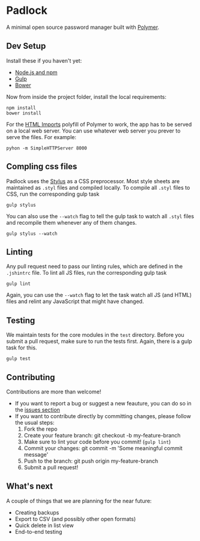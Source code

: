 # Padlock
A minimal open source password manager built with [Polymer](http://www.polymer-project.org/).

## Dev Setup

Install these if you haven't yet:

- [Node.js and npm](http://nodejs.org/)
- [Gulp](http://gulpjs.com/)
- [Bower](http://bower.io/)

Now from inside the project folder, install the local requirements:

    npm install
    bower install

For the [HTML Imports](http://www.polymer-project.org/platform/html-imports.html) polyfill of Polymer to work, the app has to be served on a local web server. You can use whatever web server you prever to serve the files. For example:

    pyhon -m SimpleHTTPServer 8000

## Compling css files

Padlock uses the [Stylus](http://learnboost.github.io/stylus/) as a CSS preprocessor. Most style sheets are maintained as `.styl` files and compiled locally. To compile all `.styl` files to CSS, run the corresponding gulp task

    gulp stylus

You can also use the `--watch` flag to tell the gulp task to watch all `.styl` files and recompile them whenever any of them changes.

    gulp stylus --watch

## Linting

Any pull request need to pass our linting rules, which are defined in the `.jshintrc` file. To lint all JS files, run the corresponding gulp task

    gulp lint

Again, you can use the `--watch` flag to let the task watch all JS (and HTML) files and relint any JavaScript that might have changed.

## Testing

We maintain tests for the core modules in the `test` directory. Before you submit a pull request, make sure to run the tests first. Again, there is a gulp task for this.

    gulp test

## Contributing
Contributions are more than welcome!

- If you want to report a bug or suggest a new feauture, you can do so in the [issues section](https://github.com/MaKleSoft/padlock/issues)
- If you want to contribute directly by committing changes, please follow the usual steps:
    1. Fork the repo
    2. Create your feature branch: git checkout -b my-feature-branch
    3. Make sure to lint your code before you commit! (`gulp lint`)
    4. Commit your changes: git commit -m 'Some meaningful commit message'
    5. Push to the branch: git push origin my-feature-branch
    6. Submit a pull request!

## What's next

A couple of things that we are planning for the near future:

- Creating backups
- Export to CSV (and possibly other open formats)
- Quick delete in list view
- End-to-end testing

